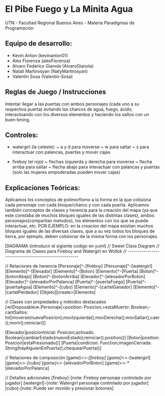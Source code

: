 # El Pibe Fuego y La Minita Agua

UTN - Facultad Regional Buenos Aires - Materia Paradigmas de Programación

## Equipo de desarrollo: 

- Kevin Anton (kevinanton01)
- Alex Fiorenza (alexFiorenza)
- Alvaro Federico Gianola (AlvaroGianola)
- Natali Martirosyan (NatyMartirosyan)
- Valentin Sosa (Valentin-Sosa)


## Reglas de Juego / Instrucciones

Intentar llegar a las puertas con ambos personajes (cada uno a su respectiva puerta) 
evitando los charcos de agua, 
fuego, ácido, interactuando con los diversos elementos y haciendo los saltos con un buen timing.

## Controles:

- watergirl (la celeste):
    ~ a y d para moverse
    ~ w para saltar
    ~ s para interactuar con palancas, puertas y mover cajas
    
- fireboy (el rojo)
    ~ flechas izquierda y derecha para moverse
    ~ flecha arriba para saltar
    ~ flecha abajo para interactuar con palancas y puertas (solo las mujeres empoderadas pueden mover cajas)

## Explicaciones Teóricas:
Aplicamos los conceptos de polimorfismo a la forma en la que colisiona cada personaje con cada bloque/charco y con cada puerta.
Aplicamos también conceptos de clases y herencia para la creación del mapa (ya que este constaba de muchos bloques iguales de las distintas clases), ambos personajes(compartian metodos), 
los elementos con los que se puede interactuar, etc. 
POR EJEMPLO: en la creacion del mapa existian muchos bloques iguales de las diversas clases, que a su vez todos los bloques de tierra, por ejemplo, deben colisionar de la misma forma con los personajes.

DIAGRAMA (introducir el sigiente codigo en yuml)
// Sweet Class Diagram
// Diagrama de Clases para Fireboy and Watergirl en Wollok
// -----------------------------------------------------

// Relaciones de herencia
[Personaje]^-[fireboy]
[Personaje]^-[watergirl]
[Elemento]^-[Elevador]
[Elemento]^-[Boton]
[Elemento]^-[Puerta]
[Boton]^-[botonAbajo]
[Boton]^-[botonArriba]
[Elevador]^-[elevadorPorBoton]
[Elevador]^-[elevadorPorPalanca]
[Puerta]^-[puertaFuego]
[Puerta]^-[puertaAgua]
[Elemento]^-[cubo]
[Elemento]^-[cartelGanador]
[Elemento]^-[cartelPerdedor]
[Objeto]|create>[Elemento]

// Clases con propiedades y métodos destacados
[≪IDisposable≫;Personaje|+position: Posicion;+estaMuerto: Boolean;-cantSaltos: Int|moverse(nuevaPosicion);movIzquierda();movDerecha();movSaltar();caer();morir();reiniciar()]

[Elevador|posicionInicial: Posicion;activado: Boolean|cambiarEstado(nuevoEstado);reiniciar();position()]
[Boton|position: Posicion|estaPresionado()]
[Puerta|condicion: Function;imagenCerrada: String|hayAlguienEnPuerta();chequearPuerta()]

// Relaciones de composición
[game]<>-*[fireboy]
[game]<>-*[watergirl]
[game]<>-*[cubo]
[game]<>-*[elevadorPorBoton]
[game]<>-*[elevadorPorPalanca]

// Detalles adicionales
[fireboy]-[note: Fireboy personaje controlado por jugador]
[watergirl]-[note: Watergirl personaje controlado por jugador]
[cubo]-[note: Puede ser movido y presionar botones]

